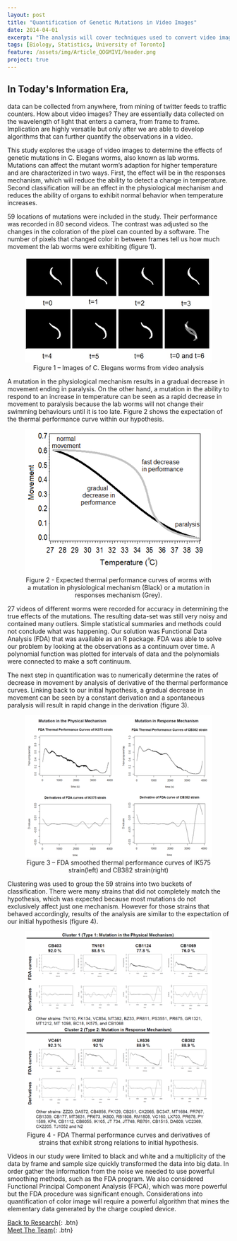 ```yaml
---
layout: post
title: "Quantification of Genetic Mutations in Video Images"
date: 2014-04-01
excerpt: "The analysis will cover techniques used to convert video images to quantitative data and the qualitative conclusion that was made."
tags: [Biology, Statistics, University of Toronto]
feature: /assets/img/Article_QOGMIVI/header.png
project: true
---
```



## In Today's Information Era, 

data can be collected from anywhere, from mining of twitter feeds to traffic counters. How about video images? They are essentially data collected on the wavelength of light that enters a camera, from frame to frame. Implication are highly versatile but only after we are able to develop algorithms that can further quantify the observations in a video.

This study explores the usage of video images to determine the effects of genetic mutations in C. Elegans worms, also known as lab worms. Mutations can affect the mutant worm’s adaption for higher temperature and are characterized in two ways. First, the effect will be in the responses mechanism, which will reduce the ability to detect a change in temperature. Second classification will be an effect in the physiological mechanism and reduces the ability of organs to exhibit normal behavior when temperature increases.

59 locations of mutations were included in the study. Their performance was recorded in 80 second videos. The contrast was adjusted so the changes in the coloration of the pixel can counted by a software. The number of pixels that changed color in between frames tell us how much movement the lab worms were exhibiting (figure 1).

<center><figure>
	<img src="/assets/img/Article_QOGMIVI/Figure_1.JPG">
	<figcaption>
	Figure 1 – Images of C. Elegans worms from video analysis</figcaption>
</figure></center>

A mutation in the physiological mechanism results in a gradual decrease in movement ending in paralysis. On the other hand, a mutation in the ability to respond to an increase in temperature can be seen as a rapid decrease in movement to paralysis because the lab worms will not change their swimming behaviours until it is too late. Figure 2 shows the expectation of the thermal performance curve within our hypothesis.

<center><figure>
	<img src="/assets/img/Article_QOGMIVI/Figure_2.png">
	<figcaption>
	Figure 2 - Expected thermal performance curves of worms with a mutation in physiological mechanism (Black) or a mutation in responses mechanism (Grey).</figcaption>
</figure></center>

27 videos of different worms were recorded for accuracy in determining the true effects of the mutations. The resulting data-set was still very noisy and contained many outliers. Simple statistical summaries and methods could not conclude what was happening. Our solution was Functional Data Analysis (FDA) that was available as an R package. FDA was able to solve our problem by looking at the observations as a continuum over time. A polynomial function was plotted for intervals of data and the polynomials were connected to make a soft continuum.

The next step in quantification was to numerically determine the rates of decrease in movement by analysis of derivative of the thermal performance curves. Linking back to our initial hypothesis, a gradual decrease in movement can be seen by a constant derivation and a spontaneous paralysis will result in rapid change in the derivation (figure 3).

<center><figure>
	<img src="/assets/img/Article_QOGMIVI/Figure_3.png">
	<figcaption>
	Figure 3 – FDA smoothed thermal performance curves of IK575 strain(left) and CB382 strain(right)</figcaption>
</figure></center>

Clustering was used to group the 59 strains into two buckets of classification. There were many strains that did not completely match the hypothesis, which was expected because most mutations do not exclusively affect just one mechanism. However for those strains that behaved accordingly, results of the analysis are similar to the expectation of our initial hypothesis (figure 4).

<center><figure>
	<img src="/assets/img/Article_QOGMIVI/Figure_4.png">
	<figcaption>
	Figure 4 - FDA Thermal performance curves and derivatives of strains that exhibit strong relations to initial hypothesis.</figcaption>
</figure></center>

Videos in our study were limited to black and white and a multiplicity of the data by frame and sample size quickly transformed the data into big data. In order gather the information from the noise we needed to use powerful smoothing methods, such as the FDA program. We also considered Functional Principal Component Analysis (FPCA), which was more powerful but the FDA procedure was significant enough. Considerations into quantification of color image will require a powerful algorithm that mines the elementary data generated by the charge coupled device.

[Back to Research](http://janicetang.com/research/){: .btn}     
[Meet The Team](http://janicetang.com/meet-the-gibbs-team/){: .btn}
